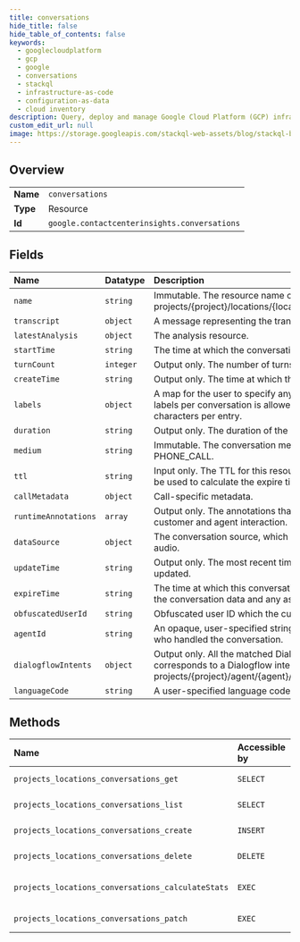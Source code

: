```yaml
---
title: conversations
hide_title: false
hide_table_of_contents: false
keywords:
  - googlecloudplatform
  - gcp
  - google
  - conversations
  - stackql
  - infrastructure-as-code
  - configuration-as-data
  - cloud inventory
description: Query, deploy and manage Google Cloud Platform (GCP) infrastructure and resources using SQL
custom_edit_url: null
image: https://storage.googleapis.com/stackql-web-assets/blog/stackql-blog-post-featured-image.png
---
```

  
    

## Overview
<table><tbody>
<tr><td><b>Name</b></td><td><code>conversations</code></td></tr>
<tr><td><b>Type</b></td><td>Resource</td></tr>
<tr><td><b>Id</b></td><td><code>google.contactcenterinsights.conversations</code></td></tr>
</tbody></table>

## Fields
| Name | Datatype | Description |
|:-----|:---------|:------------|
| `name` | `string` | Immutable. The resource name of the conversation. Format: projects/{project}/locations/{location}/conversations/{conversation} |
| `transcript` | `object` | A message representing the transcript of a conversation. |
| `latestAnalysis` | `object` | The analysis resource. |
| `startTime` | `string` | The time at which the conversation started. |
| `turnCount` | `integer` | Output only. The number of turns in the conversation. |
| `createTime` | `string` | Output only. The time at which the conversation was created. |
| `labels` | `object` | A map for the user to specify any custom fields. A maximum of 20 labels per conversation is allowed, with a maximum of 256 characters per entry. |
| `duration` | `string` | Output only. The duration of the conversation. |
| `medium` | `string` | Immutable. The conversation medium, if unspecified will default to PHONE_CALL. |
| `ttl` | `string` | Input only. The TTL for this resource. If specified, then this TTL will be used to calculate the expire time. |
| `callMetadata` | `object` | Call-specific metadata. |
| `runtimeAnnotations` | `array` | Output only. The annotations that were generated during the customer and agent interaction. |
| `dataSource` | `object` | The conversation source, which is a combination of transcript and audio. |
| `updateTime` | `string` | Output only. The most recent time at which the conversation was updated. |
| `expireTime` | `string` | The time at which this conversation should expire. After this time, the conversation data and any associated analyses will be deleted. |
| `obfuscatedUserId` | `string` | Obfuscated user ID which the customer sent to us. |
| `agentId` | `string` | An opaque, user-specified string representing the human agent who handled the conversation. |
| `dialogflowIntents` | `object` | Output only. All the matched Dialogflow intents in the call. The key corresponds to a Dialogflow intent, format: projects/{project}/agent/{agent}/intents/{intent} |
| `languageCode` | `string` | A user-specified language code for the conversation. |
## Methods
| Name | Accessible by | Required Params | Description |
|:-----|:--------------|:----------------|:------------|
| `projects_locations_conversations_get` | `SELECT` | `name` | Gets a conversation. |
| `projects_locations_conversations_list` | `SELECT` | `parent` | Lists conversations. |
| `projects_locations_conversations_create` | `INSERT` | `parent` | Creates a conversation. |
| `projects_locations_conversations_delete` | `DELETE` | `name` | Deletes a conversation. |
| `projects_locations_conversations_calculateStats` | `EXEC` | `location` | Gets conversation statistics. |
| `projects_locations_conversations_patch` | `EXEC` | `name` | Updates a conversation. |
